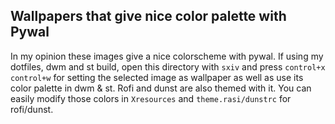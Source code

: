 ## Wallpapers that give nice color palette with Pywal

In my opinion these images give a nice colorscheme with pywal. If using my dotfiles, dwm and st build, open this directory with `sxiv` and press `control+x control+w` for setting the selected image as wallpaper as well as use its color palette in dwm & st. Rofi and dunst are also themed with it. You can easily modify those colors in `Xresources` and `theme.rasi/dunstrc` for rofi/dunst.
